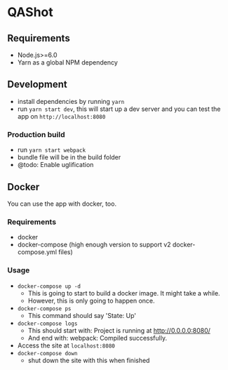 # QAShot

## Requirements
* Node.js>=6.0
* Yarn as a global NPM dependency

## Development
* install dependencies by running ```yarn```
* run ```yarn start dev```, this will start up a dev server and you can test the app on ```http://localhost:8080```

### Production build
* run ```yarn start webpack```
* bundle file will be in the build folder
* @todo: Enable uglification

## Docker
You can use the app with docker, too.

### Requirements
* docker
* docker-compose (high enough version to support v2 docker-compose.yml files)

### Usage
* ```docker-compose up -d```
  * This is going to start to build a docker image. It might take a while.
  * However, this is only going to happen once.
* ```docker-compose ps```
  * This command should say 'State: Up'
* ```docker-compose logs```
  * This should start with: Project is running at http://0.0.0.0:8080/
  * And end with: webpack: Compiled successfully.
* Access the site at ```localhost:8080```
* ```docker-compose down```
  * shut down the site with this when finished
  